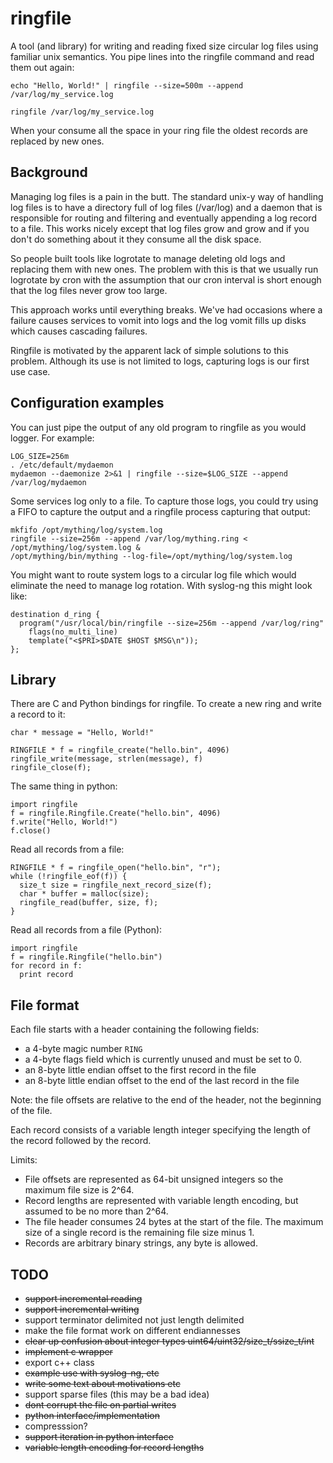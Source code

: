ringfile
========

A tool (and library) for writing and reading fixed size circular log files using
familiar unix semantics. You pipe lines into the ringfile command and read them
out again:

    echo "Hello, World!" | ringfile --size=500m --append /var/log/my_service.log

    ringfile /var/log/my_service.log

When your consume all the space in your ring file the oldest records are 
replaced by new ones.

Background
----------

Managing log files is a pain in the butt. The standard unix-y way of handling 
log files is to have a directory full of log files (/var/log) and a daemon that is
responsible for routing and filtering and eventually appending a log record to 
a file. This works nicely except that log files grow and grow and if you don't
do something about it they consume all the disk space. 

So people built tools like logrotate to manage deleting old logs and replacing 
them with new ones. The problem with this is that we usually run logrotate by
cron with the assumption that our cron interval is short enough that the log 
files never grow too large. 

This approach works until everything breaks. We've had occasions where a failure
causes services to vomit into logs and the log vomit fills up disks which causes
cascading failures. 

Ringfile is motivated by the apparent lack of simple solutions to this problem.
Although its use is not limited to logs, capturing logs is our first use case.

Configuration examples
----------------------

You can just pipe the output of any old program to ringfile as you would 
logger. For example:

    LOG_SIZE=256m
    . /etc/default/mydaemon
    mydaemon --daemonize 2>&1 | ringfile --size=$LOG_SIZE --append /var/log/mydaemon
  
Some services log only to a file. To capture those logs, you could try using a 
FIFO to capture the output and a ringfile process capturing that output:

    mkfifo /opt/mything/log/system.log
    ringfile --size=256m --append /var/log/mything.ring < /opt/mything/log/system.log &
    /opt/mything/bin/mything --log-file=/opt/mything/log/system.log

You might want to route system logs to a circular log file which would eliminate
the need to manage log rotation. With syslog-ng this might look like:

    destination d_ring {
      program("/usr/local/bin/ringfile --size=256m --append /var/log/ring" 
        flags(no_multi_line)
        template("<$PRI>$DATE $HOST $MSG\n"));
    };

Library
-------

There are C and Python bindings for ringfile. To create a new ring and write a 
record to it:

    char * message = "Hello, World!"
    
    RINGFILE * f = ringfile_create("hello.bin", 4096)
    ringfile_write(message, strlen(message), f)
    ringfile_close(f);


The same thing in python:

    import ringfile
    f = ringfile.Ringfile.Create("hello.bin", 4096)
    f.write("Hello, World!")
    f.close()

Read all records from a file:

    RINGFILE * f = ringfile_open("hello.bin", "r");
    while (!ringfile_eof(f)) {
      size_t size = ringfile_next_record_size(f);
      char * buffer = malloc(size);
      ringfile_read(buffer, size, f);
    }

    
Read all records from a file (Python):

    import ringfile
    f = ringfile.Ringfile("hello.bin")
    for record in f:
      print record

File format
-----------

Each file starts with a header containing the following fields:

 - a 4-byte magic number `RING`
 - a 4-byte flags field which is currently unused and must be set to 0.
 - an 8-byte little endian offset to the first record in the file
 - an 8-byte little endian offset to the end of the last record in the file
 
Note: the file offsets are relative to the end of the header, not the 
beginning of the file.

Each record consists of a variable length integer specifying the length of the 
record followed by the record.

Limits:

 - File offsets are represented as 64-bit unsigned integers so the maximum file
   size is 2^64.
 - Record lengths are represented with variable length encoding, but assumed to
   be no more than 2^64.
 - The file header consumes 24 bytes at the start of the file. The maximum size
   of a single record is the remaining file size minus 1.
 - Records are arbitrary binary strings, any byte is allowed.

TODO
----

- ~~support incremental reading~~
- ~~support incremental writing~~
- support terminator delimited not just length delimited
- make the file format work on different endiannesses
- ~~clear up confusion about integer types uint64/uint32/size_t/ssize_t/int~~
- ~~implement c wrapper~~
- export c++ class
- ~~example use with syslog-ng, etc~~
- ~~write some text about motivations etc~~
- support sparse files (this may be a bad idea)
- ~~dont corrupt the file on partial writes~~
- ~~python interface/implementation~~
- compresssion?
- ~~support iteration in python interface~~
- ~~variable length encoding for record lengths~~
